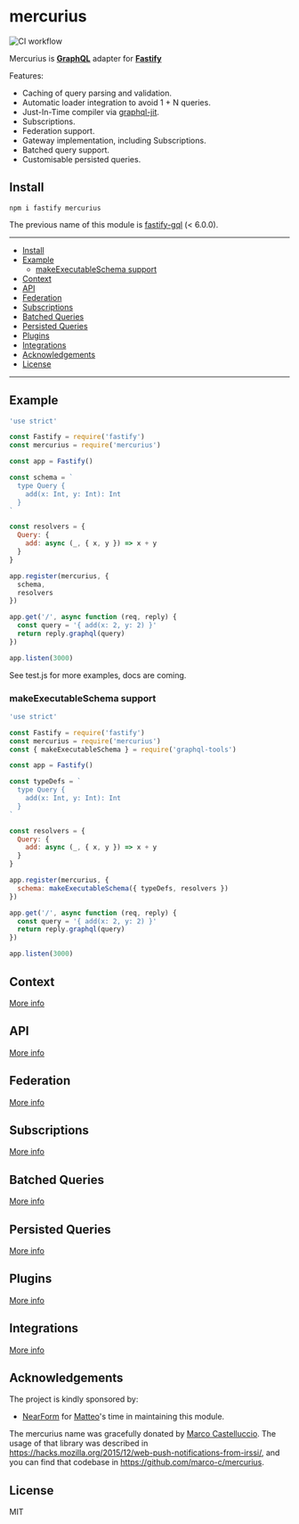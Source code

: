 # mercurius

![CI workflow](https://github.com/fastify/fastify-oauth2/workflows/CI%20workflow/badge.svg)

Mercurius is [**GraphQL**](https://graphql.org/) adapter for [**Fastify**](https://www.fastify.io)

Features:

- Caching of query parsing and validation.
- Automatic loader integration to avoid 1 + N queries.
- Just-In-Time compiler via [graphql-jit](http://npm.im/graphql-jit).
- Subscriptions.
- Federation support.
- Gateway implementation, including Subscriptions.
- Batched query support.
- Customisable persisted queries.

## Install

```
npm i fastify mercurius
```

The previous name of this module is [fastify-gql](http://npm.im/fastify-gql) (< 6.0.0).

---
- [Install](#install)
- [Example](#example)
  - [makeExecutableSchema support](#makeexecutableschema-support)
- [Context](#context)
- [API](#api)
- [Federation](#federation)
- [Subscriptions](#subscriptions)
- [Batched Queries](#batched-queries)
- [Persisted Queries](#persisted-queries)
- [Plugins](#plugins)
- [Integrations](#integrations)
- [Acknowledgements](#acknowledgements)
- [License](#license)
---

## Example

```js
'use strict'

const Fastify = require('fastify')
const mercurius = require('mercurius')

const app = Fastify()

const schema = `
  type Query {
    add(x: Int, y: Int): Int
  }
`

const resolvers = {
  Query: {
    add: async (_, { x, y }) => x + y
  }
}

app.register(mercurius, {
  schema,
  resolvers
})

app.get('/', async function (req, reply) {
  const query = '{ add(x: 2, y: 2) }'
  return reply.graphql(query)
})

app.listen(3000)
```

See test.js for more examples, docs are coming.

### makeExecutableSchema support

```js
'use strict'

const Fastify = require('fastify')
const mercurius = require('mercurius')
const { makeExecutableSchema } = require('graphql-tools')

const app = Fastify()

const typeDefs = `
  type Query {
    add(x: Int, y: Int): Int
  }
`

const resolvers = {
  Query: {
    add: async (_, { x, y }) => x + y
  }
}

app.register(mercurius, {
  schema: makeExecutableSchema({ typeDefs, resolvers })
})

app.get('/', async function (req, reply) {
  const query = '{ add(x: 2, y: 2) }'
  return reply.graphql(query)
})

app.listen(3000)
```

## Context

[More info](docs/context.md)

## API

[More info](docs/api/options.md)

## Federation

[More info](docs/federation.md)

## Subscriptions

[More info](docs/subscriptions.md)

## Batched Queries

[More info](docs/batched-queries.md)

## Persisted Queries

[More info](docs/persisted-queries.md)

## Plugins

[More info](docs/plugins.md)

## Integrations

[More info](docs/integrations/)

## Acknowledgements

The project is kindly sponsored by:

- [NearForm](https://www.nearform.com) for [Matteo](https://github.com/mcollina)'s time in maintaining this module.

The mercurius name was gracefully donated by [Marco Castelluccio](https://github.com/marco-c).
The usage of that library was described in https://hacks.mozilla.org/2015/12/web-push-notifications-from-irssi/, and
you can find that codebase in https://github.com/marco-c/mercurius.

## License

MIT
